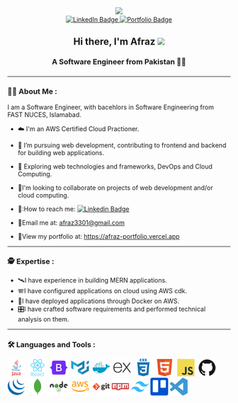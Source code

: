 



<div id="header" align="center">
  <img src="https://media.giphy.com/media/jdPMeyv9rn0hZHh8n9/giphy.gif" width="100"/>
  
  
  <div id="badges">
  <a href="https://www.linkedin.com/in/afraz03/">
    <img src="https://img.shields.io/badge/LinkedIn-blue?style=for-the-badge&logo=linkedin&logoColor=white" alt="LinkedIn Badge"/>
  </a>
  
 <a href="https://afraz-portfolio.vercel.app">
    <img src="https://img.shields.io/badge/Portfolio-blueviolet?style=for-the-badge&logo=About.me&logoColor=white" alt="Portfolio Badge"/>
</a>
</div>


<h2>
  Hi there, I'm Afraz
 
  <img src="https://media.giphy.com/media/hvRJCLFzcasrR4ia7z/giphy.gif" width="30px"/>
   <h3>A Software Engineer from Pakistan 👨‍🎓<h3> 
</h2>
</div>


---

### :woman_technologist: About Me :
I am a Software Engineer, with bacehlors in Software Engineering from FAST NUCES, Islamabad.
- ☁️ I'm an AWS Certified Cloud Practioner.
- :telescope: I’m pursuing web development, contributing to frontend and backend for building web applications.

- :seedling: Exploring web technologies and frameworks, DevOps and Cloud Computing.

- 🤝I'm looking to collaborate on projects of web development and/or cloud computing.
- 📣:How to reach me: [![Linkedin Badge](https://img.shields.io/badge/-LinkedIn/Afraz-blue?style=flat&logo=Linkedin&logoColor=white)](https://www.linkedin.com/in/afraz03/)
- 📧Email me at:  <a href="afraz3301@gmail.com">afraz3301@gmail.com</a>
- 💁View my portfolio at: <a href="afraz3301@gmail.com">https://afraz-portfolio.vercel.app</a>

---

### 🕵️ Expertise :
- 🛰️I have experience in building MERN applications.
- 🪗I have configured applications on cloud using AWS cdk.
- 🚰I have deployed applications through Docker on AWS.
- 🎛️I have crafted software requirements and performed technical analysis on them.

  
  
  
---

### :hammer_and_wrench: Languages and Tools :
  <div>
  <img src="https://github.com/devicons/devicon/blob/master/icons/java/java-original-wordmark.svg" title="Java" alt="Java" width="40" height="40"/>&nbsp;
  <img src="https://github.com/devicons/devicon/blob/master/icons/react/react-original-wordmark.svg" title="React" alt="React" width="40" height="40"/>&nbsp;
  <img src="https://github.com/devicons/devicon/blob/master/icons/bootstrap/bootstrap-plain.svg" title="Bootstrap" alt="Bootstrap" width="40" height="40"/>&nbsp;
  <img src="https://github.com/devicons/devicon/blob/master/icons/materialui/materialui-original.svg" title="Material UI" alt="Material UI" width="40" height="40"/>&nbsp;
  <img src="https://github.com/devicons/devicon/blob/master/icons/docker/docker-plain.svg" title="Docker" alt="Docker" width="40" height="40"/>&nbsp;
  <img src="https://github.com/devicons/devicon/blob/master/icons/express/express-original.svg" title="Express" alt="Express " width="40" height="40"/>&nbsp;
  <img src="https://github.com/devicons/devicon/blob/master/icons/css3/css3-plain-wordmark.svg"  title="CSS3" alt="CSS" width="40" height="40"/>&nbsp;
  <img src="https://github.com/devicons/devicon/blob/master/icons/html5/html5-original.svg" title="HTML5" alt="HTML" width="40" height="40"/>&nbsp;
  <img src="https://github.com/devicons/devicon/blob/master/icons/javascript/javascript-original.svg" title="JavaScript" alt="JavaScript" width="40" height="40"/>&nbsp;
  <img src="https://github.com/devicons/devicon/blob/master/icons/github/github-original.svg" title="Github" alt="Github" width="40" height="40"/>&nbsp;
  <img src="https://github.com/devicons/devicon/blob/master/icons/jquery/jquery-plain.svg" title="jQuery"  alt="jQuery" width="40" height="40"/>&nbsp;
  <img src="https://github.com/devicons/devicon/blob/master/icons/mongodb/mongodb-plain.svg" title="MongoDb"  alt="MongoDb" width="40" height="40"/>&nbsp;
  <img src="https://github.com/devicons/devicon/blob/master/icons/nodejs/nodejs-original-wordmark.svg" title="NodeJS" alt="NodeJS" width="40" height="40"/>&nbsp;
  <img src="https://github.com/devicons/devicon/blob/master/icons/amazonwebservices/amazonwebservices-plain-wordmark.svg" title="AWS" alt="AWS" width="40" height="40"/>&nbsp;
  <img src="https://github.com/devicons/devicon/blob/master/icons/git/git-original-wordmark.svg" title="Git" **alt="Git" width="40" height="40"/>
  <img src="https://github.com/devicons/devicon/blob/master/icons/npm/npm-original-wordmark.svg" title="npm" **alt="npm" width="40" height="40"/>
  <img src="https://github.com/devicons/devicon/blob/master/icons/tailwindcss/tailwindcss-plain.svg" title="TailwindCSS" **alt="TailwindCSS" width="40" height="40"/>
  <img src="https://github.com/devicons/devicon/blob/master/icons/trello/trello-plain.svg" title="trello" **alt="trello" width="40" height="40"/>
  <img src="https://github.com/devicons/devicon/blob/master/icons/vscode/vscode-plain.svg" title="vscode" **alt="vscode" width="40" height="40"/>  
    
</div>

